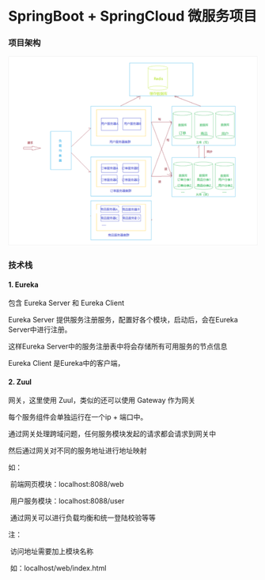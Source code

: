 # SpringBoot + SpringCloud 微服务项目

### 项目架构

![1571830963013](img-folder/1571830963013.png)

### 技术栈

#### 1. Eureka

包含 Eureka Server 和 Eureka Client

Eureka Server 提供服务注册服务，配置好各个模块，启动后，会在Eureka Server中进行注册。

这样Eureka Server中的服务注册表中将会存储所有可用服务的节点信息

Eureka Client 是Eureka中的客户端，



#### 2. Zuul

网关，这里使用 Zuul，类似的还可以使用 Gateway 作为网关

每个服务组件会单独运行在一个ip + 端口中。

通过网关处理跨域问题，任何服务模块发起的请求都会请求到网关中

然后通过网关对不同的服务地址进行地址映射

如：

​	前端网页模块：localhost:8088/web

​	用户服务模块：localhost:8088/user

​	通过网关可以进行负载均衡和统一登陆校验等等

注：

​	访问地址需要加上模块名称

​	如：localhost/web/index.html
